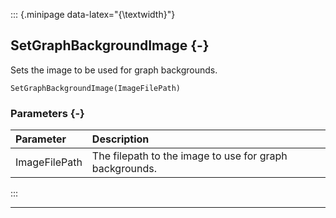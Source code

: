::: {.minipage data-latex="{\textwidth}"}
## SetGraphBackgroundImage {-}

Sets the image to be used for graph backgrounds.

```{sql}
SetGraphBackgroundImage(ImageFilePath)
```

### Parameters {-}

**Parameter** | **Description**
| :-- | :-- |
ImageFilePath | The filepath to the image to use for graph backgrounds.
:::

***
